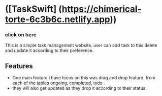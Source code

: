 # ([TaskSwift] (https://chimerical-torte-6c3b6c.netlify.app))
### click on here 


This is a simple task management website. user can add task to this  delete and update it according to their preference.

## Features
* One main feature i have focus on this was drag and drop feature. from each  of the tables ongoing, completed, todo . 
* they will also get updated as they drop it according to their status.





